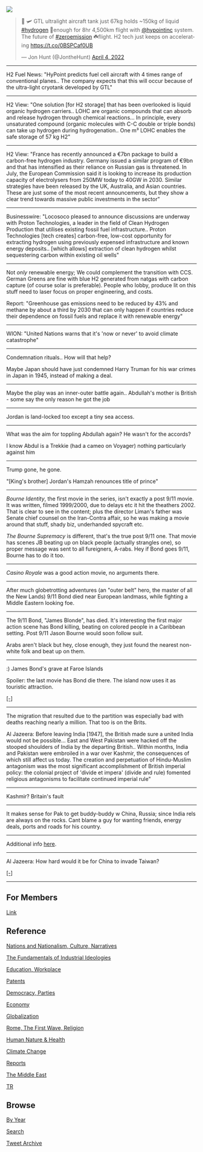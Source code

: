 <img src="https://drive.google.com/uc?export=view&id=1B2wf9R7AMH1d7Vw6e2mucLbIQ5NSjir7"/>

<blockquote class="twitter-tweet"><p lang="en" dir="ltr">👀 🛩 GTL ultralight aircraft tank just 67kg holds ~150kg of liquid <a href="https://twitter.com/hashtag/hydrogen?src=hash&amp;ref_src=twsrc%5Etfw">#hydrogen</a> 💪enough for 8hr 4,500km flight with <a href="https://twitter.com/hypointinc?ref_src=twsrc%5Etfw">@hypointinc</a> system. The future of <a href="https://twitter.com/hashtag/zeroemission?src=hash&amp;ref_src=twsrc%5Etfw">#zeroemission</a> ☘️flight. H2 tech just keeps on accelerating <a href="https://t.co/0BSPCaf0UB">https://t.co/0BSPCaf0UB</a></p>&mdash; Jon Hunt (@JontheHunt) <a href="https://twitter.com/JontheHunt/status/1510898984365301763?ref_src=twsrc%5Etfw">April 4, 2022</a></blockquote> <script async src="https://platform.twitter.com/widgets.js" charset="utf-8"></script>

---

H2 Fuel News: "HyPoint predicts fuel cell aircraft with 4 times range
of conventional planes.. The company expects that this will occur
because of the ultra-light cryotank developed by GTL"

---

H2 View: "One solution [for H2 storage] that has been overlooked is
liquid organic hydrogen carriers.. LOHC are organic compounds that can
absorb and release hydrogen through chemical reactions... In
principle, every unsaturated compound (organic molecules with C-C
double or triple bonds) can take up hydrogen during hydrogenation..
One m³ LOHC enables the safe storage of 57 kg H2"

---

H2 View: "France has recently announced a €7bn package to build a
carbon-free hydrogen industry. Germany issued a similar program of
€9bn and that has intensified as their reliance on Russian gas is
threatened. In July, the European Commission said it is looking to
increase its production capacity of electrolysers from 250MW today to
40GW in 2030. Similar strategies have been released by the UK,
Australia, and Asian countries. These are just some of the most recent
announcements, but they show a clear trend towards massive public
investments in the sector"

---

Businesswire: "Locosoco pleased to announce discussions are underway
with Proton Technologies, a leader in the field of Clean Hydrogen
Production that utilises existing fossil fuel infrastructure.. Proton
Technologies [tech creates] carbon-free, low-cost opportunity for
extracting hydrogen using previously expensed infrastructure and known
energy deposits.. [which allows] extraction of clean hydrogen whilst
sequestering carbon within existing oil wells"

---

Not *only* renewable energy; We could complement the transition with
CCS. German Greens are fine with blue H2 generated from natgas with
carbon capture (of course solar is preferable). People who lobby,
produce lit on this stuff need to laser focus on proper engineering,
and costs.

Report: "Greenhouse gas emissions need to be reduced by 43% and methane
by about a third by 2030 that can only happen if countries reduce
their dependence on fossil fuels and replace it with renewable energy"

---

WION: "United Nations warns that it's 'now or never' to avoid climate catastrophe"

---

Condemnation rituals.. How will that help?

Maybe Japan should have just condemned Harry Truman for his war crimes
in Japan in 1945, instead of making a deal.

---

Maybe the play was an inner-outer battle again.. Abdullah's mother is
British - some say the only reason he got the job

---

Jordan is land-locked too except a tiny sea access. 

---

What was the aim for toppling Abdullah again? He wasn't for the accords?

I know Abdul is a Trekkie (had a cameo on Voyager) nothing particularly against him

---

Trump gone, he gone.

"[King's brother] Jordan's Hamzah renounces title of prince"

---

*Bourne Identity*, the first movie in the series, isn't exactly a post
9/11 movie. It was written, filmed 1999/2000, due to delays etc it hit
the theathers 2002. That is clear to see in the content; plus the
director Liman's father was Senate chief counsel on the Iran-Contra
affair, so he was making a movie around that stuff, shady biz,
underhanded spycraft etc.

*The Bourne Supremacy* is different, that's the true post 9/11
one. That movie has scenes JB beating up on black people (actually
strangles one), so proper message was sent to all fureigners,
A-rabs. Hey if Bond goes 9/11, Bourne has to do it too.

---

*Casino Royale* was a good action movie, no arguments there.

---

After much globetrotting adventures (an "outer belt" hero, the master
of all the New Lands) 9/11 Bond died near European landmass, while
fighting a Middle Eastern looking foe.

---

The 9/11 Bond, "James Blonde", has died. It's interesting the first
major action scene has Bond killing, beating on colored people in a
Caribbean setting. Post 9/11 Jason Bourne would soon follow suit.

Arabs aren't black but hey, close enough, they just found the nearest
non-white folk and beat up on them.

---

:) James Bond's grave at Faroe Islands

Spoiler: the last movie has Bond die there. The island now uses it as
touristic attraction.

[[-]](https://pbs.twimg.com/media/FOrhf5CXMAg-Z3g?format=jpg&name=small)

---

The migration that resulted due to the partition was especially bad
with deaths reaching nearly a million. That too is on the Brits.

Al Jazeera: Before leaving India [1947], the British made sure a
united India would not be possible... East and West Pakistan were
hacked off the stooped shoulders of India by the departing
British.. Within months, India and Pakistan were embroiled in a war
over Kashmir, the consequences of which still affect us today. The
creation and perpetuation of Hindu-Muslim antagonism was the most
significant accomplishment of British imperial policy: the colonial
project of 'divide et impera' (divide and rule) fomented religious
antagonisms to facilitate continued imperial rule"

---

Kashmir? Britain's fault

---

It makes sense for Pak to get buddy-buddy w China, Russia; since India
rels are always on the rocks. Cant blame a guy for wanting friends,
energy deals, ports and roads for his country.

---

Additional info [here](2021/03/unrivaled-beckley.md#taiwan).

---

Al Jazeera: How hard would it be for China to invade Taiwan?

[[-]](https://youtu.be/qaYQNyJlNFk)

---

## For Members

[Link](https://thirdwave-members.herokuapp.com)

## Reference

[Nations and Nationalism, Culture, Narratives](/2013/02/nations-and-nationalism.md)

[The Fundamentals of Industrial Ideologies](/2011/04/fundamentals-of-industrial-ideologies.md)

[Education, Workplace](2017/09/education-workplace.md)

[Patents](/2018/09/patents.md)

[Democracy, Parties](/2016/11/democracy.md)

[Economy](/2018/05/economy.md)

[Globalization](/2018/09/globalization.md)

[Rome, The First Wave, Religion](/2017/12/rome.md)

[Human Nature & Health](/2020/07/human-nature.md)

[Climate Change](/2018/12/climate.md)

[Reports](/2019/05/reports.md)

[The Middle East](/2019/07/middleeast.md)

[TR](../tr)

## Browse

[By Year](years.md)

[Search](search.html)

[Tweet Archive](/tweets/README.md)


